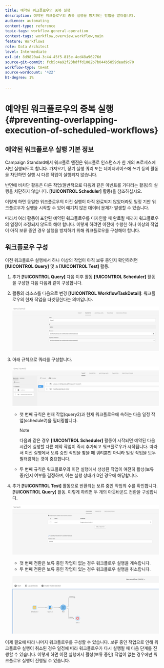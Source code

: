```yaml
---
title: 예약된 워크플로우의 중복 실행
description: 예약된 워크플로우의 중복 실행을 방지하는 방법을 알아봅니다.
audience: automating
content-type: reference
topic-tags: workflow-general-operation
context-tags: workflow,overview;workflow,main
feature: Workflows
role: Data Architect
level: Intermediate
exl-id: 8d9820a4-3c44-45f5-815e-4ed48a96276d
source-git-commit: fcb5c4a92f23bdffd1082b7b044b5859dead9d70
workflow-type: tm+mt
source-wordcount: '422'
ht-degree: 1%

---
```


# 예약된 워크플로우의 중복 실행{#preventing-overlapping-execution-of-scheduled-workflows}

## 예약된 워크플로우 실행 기본 정보

Campaign Standard에서 워크플로 엔진은 워크플로 인스턴스가 한 개의 프로세스에서만 실행되도록 합니다. 가져오기, 장기 실행 쿼리 또는 데이터베이스에 쓰기 등의 활동을 차단하면 실행 시 다른 작업이 실행되지 않습니다.

반면에 비차단 활동은 다른 작업(일반적으로 다음과 같은 이벤트를 기다리는 활동)의 실행을 차단하지 않습니다. **[!UICONTROL Scheduler]** 활동)을 참조하십시오.

이렇게 하면 동일한 워크플로우의 이전 실행이 아직 완료되지 않았더라도 일정 기반 워크플로우가 실행을 시작할 수 있어 예기치 않은 데이터 문제가 발생할 수 있습니다.

따라서 여러 활동이 포함된 예약된 워크플로우를 디자인할 때 완료될 때까지 워크플로우의 일정이 조정되지 않도록 해야 합니다. 이렇게 하려면 이전에 수행한 하나 이상의 작업이 아직 보류 중인 경우 실행을 방지하기 위해 워크플로우를 구성해야 합니다.

## 워크플로우 구성

이전 워크플로우 실행에서 하나 이상의 작업이 아직 보류 중인지 확인하려면 **[!UICONTROL Query]** 및 a **[!UICONTROL Test]** 활동.

1. 추가 **[!UICONTROL Query]** 다음 이후 활동 **[!UICONTROL Scheduler]** 활동을 구성한 다음 다음과 같이 구성합니다.

1. 활동의 리소스를 다음으로 변경 **[!UICONTROL WorkflowTaskDetail]**: 워크플로우의 현재 작업을 타겟팅한다는 의미입니다.

   ![](assets/scheduled-wkf-resource.png)

1. 아래 규칙으로 쿼리를 구성합니다.

   ![](assets/scheduled-wkf-query.png)

   * 첫 번째 규칙은 현재 작업(query2)과 현재 워크플로우에 속하는 다음 일정 작업(schedule2)을 필터링합니다.

     >[!NOTE]
     >
     >다음과 같은 경우 **[!UICONTROL Scheduler]** 활동이 시작되면 예약된 다음 시간에 실행할 다른 예약 작업이 즉시 추가되고 워크플로우가 시작됩니다. 따라서 이전 실행에서 보류 중인 작업을 찾을 때 쿼리뿐만 아니라 일정 작업을 모두 필터링하는 것이 중요합니다.

   * 두 번째 규칙은 워크플로우의 이전 실행에서 생성된 작업이 여전히 활성(보류 중)인지 여부를 결정하며, 이는 실행 상태가 0인 경우에 해당합니다.

1. 추가 **[!UICONTROL Test]** 활동으로 반환되는 보류 중인 작업의 수를 확인합니다. **[!UICONTROL Query]** 활동. 이렇게 하려면 두 개의 아웃바운드 전환을 구성합니다.

   ![](assets/scheduled-wkf-test.png)

   * 첫 번째 전환은 보류 중인 작업이 없는 경우 워크플로우 실행을 계속합니다.
   * 두 번째 전환은 보류 중인 작업이 있는 경우 워크플로우 실행을 취소합니다.

   ![](assets/scheduled-wkf-workflow.png)

이제 필요에 따라 나머지 워크플로우를 구성할 수 있습니다. 보류 중인 작업으로 인해 워크플로우 실행이 취소된 경우 일정에 따라 워크플로우가 다시 실행될 때 다음 단계를 진행할 수 있습니다. 이렇게 하면 이전 실행에서 활성(보류 중인) 작업이 없는 경우에만 워크플로우 실행이 진행될 수 있습니다.
